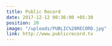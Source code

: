 ```yaml
---
title: Public Record
date: 2017-12-12 00:36:00 +05:30
position: 20
image: "/uploads/PUBLIC%20RECORD.jpg"
link: http://www.publicrecord.tv
---
```



